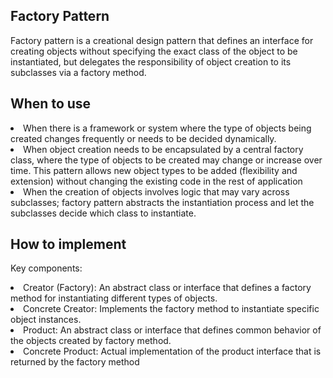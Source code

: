 ## Factory Pattern
Factory pattern is a creational design pattern that defines an interface for creating objects without specifying the exact class of the object
to be instantiated, but delegates the responsibility of object creation to its subclasses via a factory method.

## When to use
<li> When there is a framework or system where the type of objects being created changes frequently or needs to be decided dynamically. 
<li> When object creation needs to be encapsulated by a central factory class, where the type of objects to be created may change or increase
     over time. This pattern allows new object types to be added (flexibility and extension) without changing the existing code in the rest of application 
<li> When the creation of objects involves logic that may vary across subclasses; factory pattern abstracts the instantiation process and 
     let the subclasses decide which class to instantiate. 
 
## How to implement
Key components:
<li> Creator (Factory): An abstract class or interface that defines a factory method for instantiating different types of objects.
<li> Concrete Creator: Implements the factory method to instantiate specific object instances.
<li> Product: An abstract class or interface that defines common behavior of the objects created by factory method.
<li> Concrete Product: Actual implementation of the product interface that is returned by the factory method


